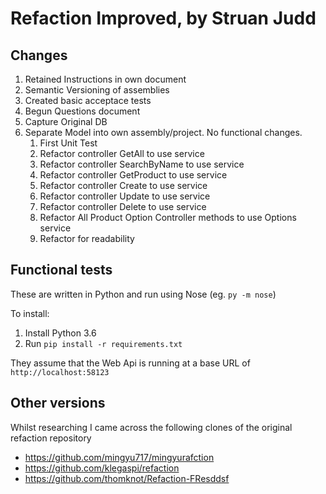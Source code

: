 # Refaction Improved, by Struan Judd

## Changes
1. Retained Instructions in own document
1. Semantic Versioning of assemblies
2. Created basic acceptace tests
3. Begun Questions document
4. Capture Original DB
5. Separate Model into own assembly/project. No functional changes.
   1. First Unit Test
   2. Refactor controller GetAll to use service
   3. Refactor controller SearchByName to use service
   4. Refactor controller GetProduct to use service
   5. Refactor controller Create to use service
   6. Refactor controller Update to use service
   7. Refactor controller Delete to use service
   8. Refactor All Product Option Controller methods to use Options service
   9. Refactor for readability
   
## Functional tests
These are written in Python and run using Nose (eg. `py -m nose`)

To install:
1. Install Python 3.6
2. Run `pip install -r requirements.txt`

They assume that the Web Api is running at a base URL of `http://localhost:58123`

## Other versions
Whilst researching I came across the following clones of the original refaction repository
* https://github.com/mingyu717/mingyurafction
* https://github.com/klegaspi/refaction
* https://github.com/thomknot/Refaction-FResddsf
